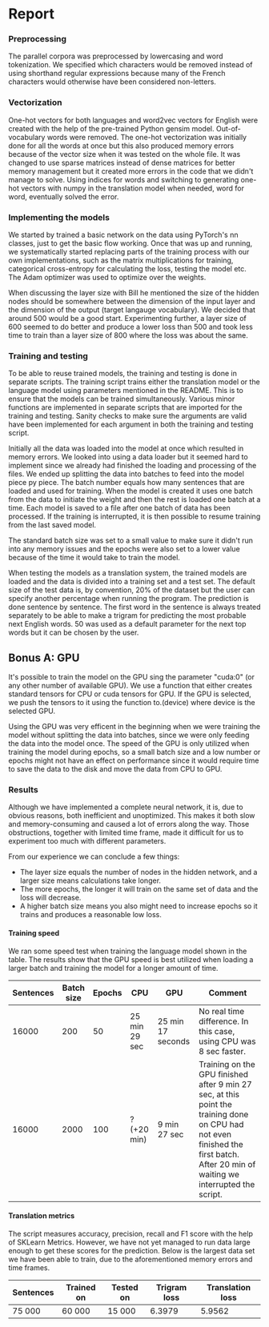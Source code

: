 # Report

### Preprocessing
The parallel corpora was preprocessed by lowercasing and word tokenization. We specified which characters would be removed instead of using shorthand regular expressions because many of the French characters would otherwise have been considered non-letters. 

### Vectorization
One-hot vectors for both languages and word2vec vectors for English were created with the help of the pre-trained Python gensim model. Out-of-vocabulary words were removed. The one-hot vectorization was initially done for all the words at once but this also produced memory errors because of the vector size when it was tested on the whole file. It was changed to use sparse matrices instead of dense matrices for better memory management but it created more errors in the code that we didn't manage to solve. Using indices for words and switching to generating one-hot vectors with numpy in the translation model when needed, word for word, eventually solved the error.

### Implementing the models
We started by trained a basic network on the data using PyTorch's nn classes, just to get the basic flow working. Once that was up and running, we systematically started replacing parts of the training process with our own implementations, such as the matrix multiplications for training, categorical cross-entropy for calculating the loss, testing the model etc. The Adam optimizer was used to optimize over the weights.

When discussing the layer size with Bill he mentioned the size of the hidden nodes should be somewhere between the dimension of the input layer and the dimension of the output (target langauge vocabulary). We decided that around 500 would be a good start. Experimenting further, a layer size of 600 seemed to do better and produce a lower loss than 500 and took less time to train than a layer size of 800 where the loss was about the same. 

### Training and testing
To be able to reuse trained models, the training and testing is done in separate scripts. The training script trains either the translation model or the language model using parameters mentioned in the README. This is to ensure that the models can be trained simultaneously. Various minor functions are implemented in separate scripts that are imported for the training and testing. Sanity checks to make sure the arguments are valid have been implemented for each argument in both the training and testing script. 

Initially all the data was loaded into the model at once which resulted in memory errors. We looked into using a data loader but it seemed hard to implement since we already had finished the loading and processing of the files. We ended up splitting the data into batches to feed into the model piece py piece. The batch number equals how many sentences that are loaded and used for training. When the model is created it uses one batch from the data to initiate the weight and then the rest is loaded one batch at a time. Each model is saved to a file after one batch of data has been processed. If the training is interrupted, it is then possible to resume training from the last saved model.

The standard batch size was set to a small value to make sure it didn't run into any memory issues and the epochs were also set to a lower value because of the time it would take to train the model.

When testing the models as a translation system, the trained models are loaded and the data is divided into a training set and a test set. The default size of the test data is, by convention, 20% of the dataset but the user can specify another percentage when running the program. The prediction is done sentence by sentence. The first word in the sentence is always treated separately to be able to make a trigram for predicting the most probable next English words. 50 was used as a default parameter for the next top words but it can be chosen by the user. 

## Bonus A: GPU
It's possible to train the model on the GPU sing the parameter "cuda:0" (or any other number of available GPU). We use a function that either creates standard tensors for CPU or cuda tensors for GPU. If the GPU is selected, we push the tensors to it using the function to.(device) where device is the selected GPU. 

Using the GPU was very efficent in the beginning when we were training the model without splitting the data into batches, since we were only feeding the data into the model once.
The speed of the GPU is only utilized when training the model during epochs, so a small batch size and a low number or epochs might not have an effect on performance since it would require time to save the data to the disk and move the data from CPU to GPU.

### Results
Although we have implemented a complete neural network, it is, due to obvious reasons, both inefficient and unoptimized. This makes it both slow and memory-consuming and caused a lot of errors along the way. Those obstructions, together with limited time frame, made it difficult for us to experiment too much with different parameters. 


From our experience we can conclude a few things:
* The layer size equals the number of nodes in the hidden network, and a larger size means calculations take longer.
* The more epochs, the longer it will train on the same set of data and the loss will decrease.
* A higher batch size means you also might need to increase epochs so it trains and produces a reasonable low loss.

#### Training speed
We ran some speed test when training the language model shown in the table. The results show that the GPU speed is best utilized when loading a larger batch and training the model for a longer amount of time.


| Sentences | Batch size | Epochs | CPU           | GPU               | Comment                    |                                                                                                                                                     
|-----------|------------|--------|---------------|-------------------|----------------------------|
| 16000     | 200        | 50     | 25 min 29 sec | 25 min 17 seconds | No real time difference. In this case, using CPU was 8 sec faster.                                                                                                                |
| 16000     | 2000        | 100    | ? (+20 min)   | 9 min 27 sec      | Training on the GPU finished after 9 min 27 sec, at this point the training done on CPU had not even finished the first batch. After 20 min of waiting we interrupted the script. 

#### Translation metrics

The script measures accuracy, precision, recall and F1 score with the help of SKLearn Metrics. However, we have not yet managed to run data large enough to get these scores for the prediction. Below is the largest data set we have been able to train, due to the aforementioned memory errors and time frames.


| Sentences | Trained on | Tested on | Trigram loss | Translation loss |
|-----------|------------|-----------|--------------|------------------|
| 75 000    | 60 000     | 15 000    | 6.3979       | 5.9562           |

